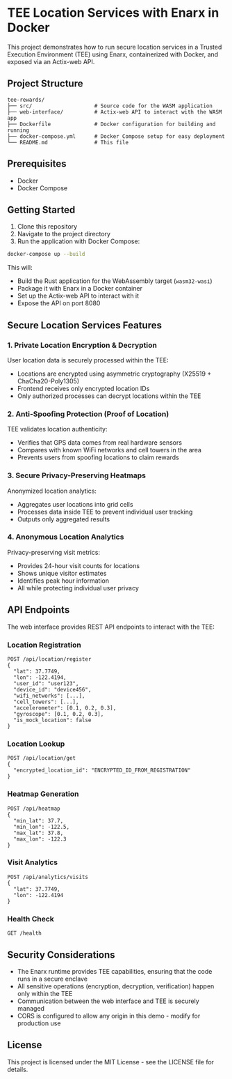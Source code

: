 # TEE Location Services with Enarx in Docker

This project demonstrates how to run secure location services in a Trusted Execution Environment (TEE) using Enarx, containerized with Docker, and exposed via an Actix-web API.

## Project Structure

```
tee-rewards/
├── src/                    # Source code for the WASM application
├── web-interface/          # Actix-web API to interact with the WASM app
├── Dockerfile              # Docker configuration for building and running
├── docker-compose.yml      # Docker Compose setup for easy deployment
└── README.md               # This file
```

## Prerequisites

- Docker
- Docker Compose

## Getting Started

1. Clone this repository
2. Navigate to the project directory
3. Run the application with Docker Compose:

```bash
docker-compose up --build
```

This will:
- Build the Rust application for the WebAssembly target (`wasm32-wasi`)
- Package it with Enarx in a Docker container
- Set up the Actix-web API to interact with it
- Expose the API on port 8080

## Secure Location Services Features

### 1. Private Location Encryption & Decryption

User location data is securely processed within the TEE:
- Locations are encrypted using asymmetric cryptography (X25519 + ChaCha20-Poly1305)
- Frontend receives only encrypted location IDs
- Only authorized processes can decrypt locations within the TEE

### 2. Anti-Spoofing Protection (Proof of Location)

TEE validates location authenticity:
- Verifies that GPS data comes from real hardware sensors
- Compares with known WiFi networks and cell towers in the area
- Prevents users from spoofing locations to claim rewards

### 3. Secure Privacy-Preserving Heatmaps

Anonymized location analytics:
- Aggregates user locations into grid cells
- Processes data inside TEE to prevent individual user tracking
- Outputs only aggregated results

### 4. Anonymous Location Analytics

Privacy-preserving visit metrics:
- Provides 24-hour visit counts for locations
- Shows unique visitor estimates
- Identifies peak hour information
- All while protecting individual user privacy

## API Endpoints

The web interface provides REST API endpoints to interact with the TEE:

### Location Registration
```
POST /api/location/register
{
  "lat": 37.7749,
  "lon": -122.4194,
  "user_id": "user123",
  "device_id": "device456",
  "wifi_networks": [...],
  "cell_towers": [...],
  "accelerometer": [0.1, 0.2, 0.3],
  "gyroscope": [0.1, 0.2, 0.3],
  "is_mock_location": false
}
```

### Location Lookup
```
POST /api/location/get
{
  "encrypted_location_id": "ENCRYPTED_ID_FROM_REGISTRATION"
}
```

### Heatmap Generation
```
POST /api/heatmap
{
  "min_lat": 37.7,
  "min_lon": -122.5,
  "max_lat": 37.8,
  "max_lon": -122.3
}
```

### Visit Analytics
```
POST /api/analytics/visits
{
  "lat": 37.7749,
  "lon": -122.4194
}
```

### Health Check
```
GET /health
```

## Security Considerations

- The Enarx runtime provides TEE capabilities, ensuring that the code runs in a secure enclave
- All sensitive operations (encryption, decryption, verification) happen only within the TEE
- Communication between the web interface and TEE is securely managed
- CORS is configured to allow any origin in this demo - modify for production use

## License

This project is licensed under the MIT License - see the LICENSE file for details. 